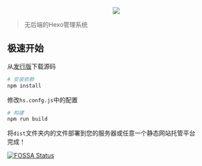 <center><img src="https://cdn1.tianli0.top/gh/Redish101/cdn@src/img/20221007111828.png"></center>

> 无后端的Hexo管理系统

## 极速开始

从[发行版](https://github.com/Redish101/Hexo-Studio/releases)下载源码
```bash
# 安装依赖
npm install
```
修改`hs.confg.js`中的配置
```bash
# 构建
npm run build
```
将`dist`文件夹内的文件部署到您的服务器或任意一个静态网站托管平台  
完成！

[![FOSSA Status](https://app.fossa.com/api/projects/git%2Bgithub.com%2FRedish101%2FHexo-Studio.svg?type=large)](https://app.fossa.com/projects/git%2Bgithub.com%2FRedish101%2FHexo-Studio?ref=badge_large)